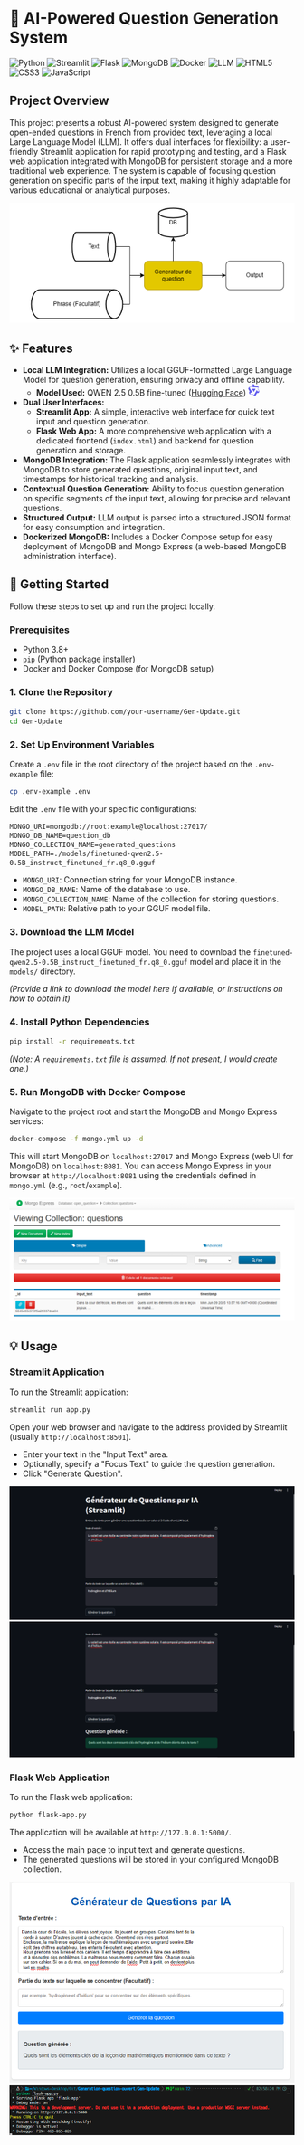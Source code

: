 # 🧠 AI-Powered Question Generation System

![Python](https://img.shields.io/badge/Python-3776AB?style=for-the-badge&logo=python&logoColor=white) ![Streamlit](https://img.shields.io/badge/Streamlit-FF4B4B?style=for-the-badge&logo=streamlit&logoColor=white) ![Flask](https://img.shields.io/badge/Flask-000000?style=for-the-badge&logo=flask&logoColor=white) ![MongoDB](https://img.shields.io/badge/MongoDB-47A248?style=for-the-badge&logo=mongodb&logoColor=white) ![Docker](https://img.shields.io/badge/Docker-2496ED?style=for-the-badge&logo=docker&logoColor=white) ![LLM](https://img.shields.io/badge/LLM-FF69B4?style=for-the-badge&logo=tensorflow&logoColor=white) ![HTML5](https://img.shields.io/badge/HTML5-E34F26?style=for-the-badge&logo=html5&logoColor=white) ![CSS3](https://img.shields.io/badge/CSS3-1572B6?style=for-the-badge&logo=css3&logoColor=white) ![JavaScript](https://img.shields.io/badge/JavaScript-F7DF1E?style=for-the-badge&logo=javascript&logoColor=black)

## Project Overview

This project presents a robust AI-powered system designed to generate open-ended questions in French from provided text, leveraging a local Large Language Model (LLM). It offers dual interfaces for flexibility: a user-friendly Streamlit application for rapid prototyping and testing, and a Flask web application integrated with MongoDB for persistent storage and a more traditional web experience. The system is capable of focusing question generation on specific parts of the input text, making it highly adaptable for various educational or analytical purposes.

![Arch](screenshots/arch.png)

## ✨ Features

*   **Local LLM Integration:** Utilizes a local GGUF-formatted Large Language Model for question generation, ensuring privacy and offline capability.
    *   **Model Used:** QWEN 2.5 0.5B fine-tuned ([Hugging Face](https://huggingface.co/zinec/finetuned-qwen2.5-0.5B)) <img src="screenshots/qwen.png" alt="Qwen Icon" width="20"/>
*   **Dual User Interfaces:**
    *   **Streamlit App:** A simple, interactive web interface for quick text input and question generation.
    *   **Flask Web App:** A more comprehensive web application with a dedicated frontend (`index.html`) and backend for question generation and storage.
*   **MongoDB Integration:** The Flask application seamlessly integrates with MongoDB to store generated questions, original input text, and timestamps for historical tracking and analysis.
*   **Contextual Question Generation:** Ability to focus question generation on specific segments of the input text, allowing for precise and relevant questions.
*   **Structured Output:** LLM output is parsed into a structured JSON format for easy consumption and integration.
*   **Dockerized MongoDB:** Includes a Docker Compose setup for easy deployment of MongoDB and Mongo Express (a web-based MongoDB administration interface).

## 🚀 Getting Started

Follow these steps to set up and run the project locally.

### Prerequisites

*   Python 3.8+
*   `pip` (Python package installer)
*   Docker and Docker Compose (for MongoDB setup)

### 1. Clone the Repository

```bash
git clone https://github.com/your-username/Gen-Update.git
cd Gen-Update
```

### 2. Set Up Environment Variables

Create a `.env` file in the root directory of the project based on the `.env-example` file:

```bash
cp .env-example .env
```

Edit the `.env` file with your specific configurations:

```
MONGO_URI=mongodb://root:example@localhost:27017/
MONGO_DB_NAME=question_db
MONGO_COLLECTION_NAME=generated_questions
MODEL_PATH=./models/finetuned-qwen2.5-0.5B_instruct_finetuned_fr.q8_0.gguf
```

*   `MONGO_URI`: Connection string for your MongoDB instance.
*   `MONGO_DB_NAME`: Name of the database to use.
*   `MONGO_COLLECTION_NAME`: Name of the collection for storing questions.
*   `MODEL_PATH`: Relative path to your GGUF model file.

### 3. Download the LLM Model

The project uses a local GGUF model. You need to download the `finetuned-qwen2.5-0.5B_instruct_finetuned_fr.q8_0.gguf` model and place it in the `models/` directory.

*(Provide a link to download the model here if available, or instructions on how to obtain it)*

### 4. Install Python Dependencies

```bash
pip install -r requirements.txt
```
*(Note: A `requirements.txt` file is assumed. If not present, I would create one.)*

### 5. Run MongoDB with Docker Compose

Navigate to the project root and start the MongoDB and Mongo Express services:

```bash
docker-compose -f mongo.yml up -d
```

This will start MongoDB on `localhost:27017` and Mongo Express (web UI for MongoDB) on `localhost:8081`. You can access Mongo Express in your browser at `http://localhost:8081` using the credentials defined in `mongo.yml` (e.g., `root`/`example`).

![Mongo Express Interface](screenshots/mongo.png)

## 💡 Usage

### Streamlit Application

To run the Streamlit application:

```bash
streamlit run app.py
```

Open your web browser and navigate to the address provided by Streamlit (usually `http://localhost:8501`).

*   Enter your text in the "Input Text" area.
*   Optionally, specify a "Focus Text" to guide the question generation.
*   Click "Generate Question".

![Streamlit App Initial State/Success](screenshots/streamlit-1.png)
![Streamlit App Another View/Error](screenshots/streamlit-2.png)

### Flask Web Application

To run the Flask web application:

```bash
python flask-app.py
```

The application will be available at `http://127.0.0.1:5000/`.

*   Access the main page to input text and generate questions.
*   The generated questions will be stored in your configured MongoDB collection.

![Flask App UI](screenshots/flask-app.png)
![Flask App Command Line](screenshots/flask-cmd.png)
